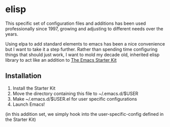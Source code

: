 # elisp 

This specific set of configuration files and additions has been used
professionally since 1997, growing and adjusting to different needs
over the years.

Using elpa to add standard elements to emacs has been a nice
convenience but I want to take it a step further. Rather than spending
time configuring things that should just work, I want to mold my
decade old, inherited elisp library to act like an addition to [The
Emacs Starter Kit](http://github.com/technomancy/emacs-starter-kit)

## Installation

1. Install the Starter Kit
2. Move the directory containing this file to ~/.emacs.d/$USER
3. Make ~/.emacs.d/$USER.el for user specific configurations
4. Launch Emacs!

(in this addition set, we simply hook into the user-specific-config
defined in the Starter Kit)
